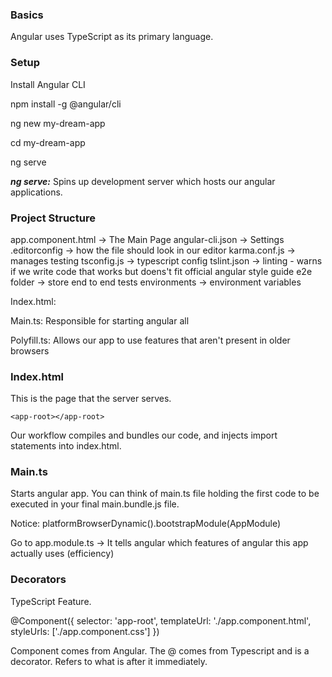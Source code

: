 ### Basics

Angular uses TypeScript as its primary language. 

### Setup

Install Angular CLI

npm install -g @angular/cli

ng new my-dream-app

cd my-dream-app

ng serve

***ng serve:*** 
Spins up development server which hosts our angular applications. 


### Project Structure

app.component.html -> The Main Page
angular-cli.json -> Settings
.editorconfig -> how the file should look in our editor
karma.conf.js -> manages testing
tsconfig.js -> typescript config
tslint.json -> linting - warns if we write code that works but doens't fit official angular style guide
e2e folder -> store end to end tests
environments -> environment variables

Index.html:
<app-root></app-root>

Main.ts:
Responsible for starting angular all

Polyfill.ts:
Allows our app to use features that aren't present in older browsers


### Index.html

This is the page that the server serves. 

```
<app-root></app-root>
```

Our workflow compiles and bundles our code, and injects import statements into index.html.



### Main.ts

Starts angular app. You can think of main.ts file holding the first code to be executed in your final main.bundle.js file.

Notice: 
platformBrowserDynamic().bootstrapModule(AppModule)

Go to app.module.ts -> It tells angular which features of angular this app actually uses (efficiency)


### Decorators

TypeScript Feature.

@Component({
  selector: 'app-root',
  templateUrl: './app.component.html',
  styleUrls: ['./app.component.css']
})

Component comes from Angular. The @ comes from Typescript and is a decorator. Refers to what is after it immediately.


